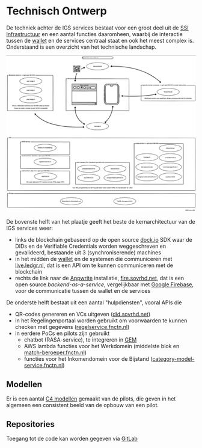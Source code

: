 # Technisch Ontwerp

De techniek achter de IGS services bestaat voor een groot deel uit de [SSI Infrastructuur](../ssi.md) en een aantal functies daaromheen, waarbij de interactie tussen de [wallet](../wallet.md) en de services centraal staat en ook het meest complex is. Onderstaand is een overzicht van het technische landschap.

![1682430302366](../docs/assets/1682430302366.png)

De bovenste helft van het plaatje geeft het beste de kernarchitectuur van de IGS services weer:

* links de blockchain gebaseerd op de open source [dock.io]() SDK waar de DIDs en de Verifiable Credentials worden weggeschreven en gevalideerd, bestaande uit 3 (synchroniserende) machines
* in het midden de [wallet](../wallet.md) en de systemen die communiceren met [live.ledgr.nl](live.ledgr.nl/docs), dat is een API om te kunnen communiceren met de blockchain
* rechts de link naar de [Appwrite](appwrite.io) installatie, [fire.sovrhd.net](), dat is een open source *backend-as-a-service*, vergelijkbaar met [Google Firebase](https://firebase.google.com/), voor de communicatie tussen de wallet en de services

De onderste helft bestaat uit een aantal "hulpdiensten", vooral APIs die

* QR-codes genereren en VCs uitgeven ([did.sovrhd.net](did.sovrhd.net/api "QR-codes"))
* in het Regelingenportaal worden gebruikt om voorwaarden te kunnen checken met gegevens ([regelservice.fnctn.nl](regelservice.fnctn.nl/docs "Regelservice"))
* in eerdere PoCs en pilots zijn gebruikt
  * chatbot (RASA-service), te integreren in [GEM](https://opengem.nl/producten/chatbot/)
  * AWS lambda functies voor het Werkdomein (middelste blok en [match-beroeper.fnctn.nl](match-beroeper.fnctn.nl/api))
  * functies voor het Inkomendomein voor de Bijstand ([category-model-service.fnctn.nl](category-model-service.fnctn.nl/api))

## Modellen

Er is een aantal [C4 modellen](https://stelsel-architectuur.twi-programma.nl/ "C4 model van VIL") gemaakt van de pilots, die geven in het algemeen een consistent beeld van de opbouw van een pilot.

## Repositories

Toegang tot de code kan worden gegeven via [GitLab](https://gitlab.com/ovrhd/igs)
